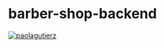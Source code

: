 # barber-shop-backend
[![paolagutierz](https://circleci.com/github/paolagutierz/barber-shop-backend.svg?style=svg)](<LINK>)